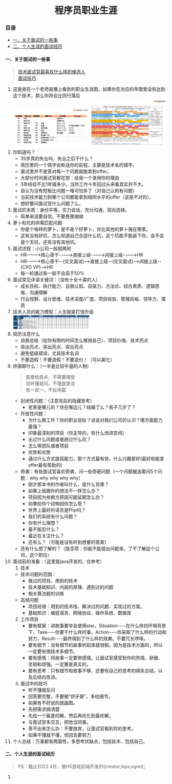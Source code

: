 <h1 align='center'>程序员职业生涯</h1>

<h3 >目录</h3>

- [一、关于面试的一些事](#一关于面试的一些事)
- [二、个人生涯的面试经历](#二个人生涯的面试经历)

#### 一、关于面试的一些事
> [技术面试官最喜欢什么样的候选人](https://www.bilibili.com/video/BV1vf4y1u7VW?from=search&seid=15581572562717353932&spm_id_from=333.337.0.0)<br />
> [面试技巧](https://www.bilibili.com/video/BV1s5411w7KZ/)
1. 这是我在一个老师直播上看到的职业生涯图，如果你在对应的年限里没有达到这个技术，那么你将会比同行落后<br />
    <img src="./img/img_year.jpg" width=50% ><img src="./img/img_money.jpg" width=50%>
2. 你知道吗？
   + 35岁真的失业吗，失业之后干什么？
   + 简历里的一个错字会断送你的前程，主要是技术名的错字。
   + 面试里并不是答对每一个问题就能拿到offer。
   + 大部分时间面试官都在想：给我一个录用你的理由
   + 3年经验不比1年强多少。当你工作十年回过头来看其实并不大。
   + 自认为没有短板比问题一堆可怕多了（对自己认知有问题）
   + 当前技术能力到哪个公司都能拿到相同水平的offer（这是不对的）。
   + 想好要问面试官什么问题了么。
3. 面试的本质：身份平等，实力说话，充分沟通，双向选择。
   + 简单来说要自信，不要畏畏缩缩
4. 萝卜和坑的供需匹配问题
   + 你是个啥样的萝卜，是不是个好萝卜，你比其他的萝卜强在哪里。
   + 这有没有好坑，怎么知道自己合适什么坑，这个坑能不能装下你，会不会是个天坑，还有没有其他坑。
5. 面试流程：小公司一般就两轮
   + HR---->核心骨干---->直接上级---->间接上级---->HR
   + HR---->核心骨干--(交叉面试)-->直接上级--(交叉面试)-->间接上级--(CXO VP)-->HR
   + 每一轮通过率一般不会高于50%
6. 面试常见评语关键词：（没有十全十美的人）
   + 成长目标、执行能力、自我认知、自驱力、方法论、综合素质、逻辑思维、沟通理解
   + 行业视野、设计思维、技术深度/广度、项目经验、管理风格、领导力、潜质 
7. 技术人员的能力模型：人生就是打怪升级<br />
   <img src="./img/img_lv.jpg" width=50%>
8. 简历注意什么
   + 自我总结（给你有限的时间怎么推销自己）、项目价值、技术亮点
   + 突出亮点、突出亮点、突出亮点
   + 避免低级错误，尤其技术名词
   + 不要造假！不要造假！不要造价！（可以美化）
9. 终面聊什么：（一半是比较牛逼的人物）
   > 直接给观点，不需要铺垫<br />
   > 没听懂就问，不懂就直说<br />
   > 有一说一，不扯闲篇<br />
   + 封闭性问题：（注意背后的隐藏思考）
     - 老家是哪儿的？住在哪边儿？结婚了么？孩子几岁了？
   + 开放性问题：
     - 为什么换工作？你的职业目标？说说对我们公司的认识？哪方面能力最强？
     - 印象最深刻的项目（你主导的，有什么改进空间）
     - 出过什么问题或者趟过什么坑？
     - 怎么带团队或者项目
     - 优势和劣势
     - 通过什么方式提高能力，那个方式最有效，什么兴趣爱好(最好和能拿offer最有帮助的)
   + 奇袭：有些面试官喜欢奇袭，问一些奇葩问题（一个问题被追着问5个问题：why why why why why）
     - 刚才那本书的作者叫什么，是什么背景？
     - 如果上级跟你的想法不一样怎么办？
     - 项目因为依赖方原因可能延期怎么办？
     - 如果给你个动物园你怎么管？
     - 世界上最好的语言是Php吗？
     - 我们的系统有什么问题？
     - 你有什么理想？
     - 最不能忍什么？
     - 最近在关注什么？
     - 还有么？（可能是没有听到想要的答案）
    + 还有什么想了解的？（隐含项：你能不能提出问题来，了不了解这个公司，这个职位）
10. 面试前的准备：（这里是java开发的，仅参考）
    1. 技术
    + 技术问题的范围：
      - 做过的项目，用到的技术
      - 技术基础知识、内部的原理、遇到过的问题
      - 相关算法题的训练
    + 高频问题
      - 项目经理：用到的技术栈、解决过的问题、实现过的方案。
      - 基础知识：编程语言、网络协议、操作系统、数据库
    2. 工作项目
       + 要有框架：讲故事要学会使用star。Situation----在什么样的环境背景下，Task----你要干什么样的事，Action----你采取了什么样的行动和努力，Result----最终得到了什么样的效果。不要冗长啰嗦。
       + 要有细节：没有细节的故事听起来就很假。因为是技术方面的，所以一定要有很技术多细节。
       + 要有感情：将故事一定要带感情。让面试官感受到你的热情、骄傲、坚韧和顽强。一定要是真实的。
       + 要有思考：只有细节和故事不够，还要有自己的思考的得失总结，以及后续的改进。
    3. 面试中的技巧
       + 听不懂就反问
       + 回答要完整，不要被”挤牙膏”，多给细节。
       + 如果有不好说的就画图。
       + 先把需求搞清楚
       + 先给一个最差的解，然后再优化到最优解。
       + 与面试官多交互，把他当同事。
       + 答不出来怎么办：不要放弃，让面试官看到你的思考。
       + 如果不懂就不懂，但回去要努力
11. 个人总结：万事都有两面性，多思考优缺点，包括技术、包括自己。
#### 二、个人生涯的面试经历
> PS：截止2022.4月，做H5游戏前端开发的(creator,laya,egret);
1.